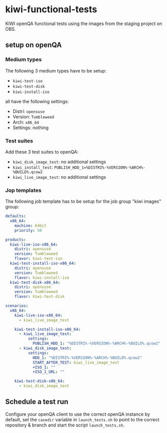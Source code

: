 # kiwi-functional-tests

KIWI openQA functional tests using the images from the staging project on OBS.


## setup on openQA

### Medium types

The following 3 medium types have to be setup:
- `kiwi-test-iso`
- `kiwi-test-disk`
- `kiwi-install-iso`

all have the following settings:
- Distri: `opensuse`
- Version: `Tumbleweed`
- Arch: `x86_64`
- Settings: nothing

### Test suites

Add these 3 test suites to openQA:
- `kiwi_disk_image_test`: no additional settings
- `kiwi_install_test`: `PUBLISH_HDD_1=%DISTRI%-%VERSION%-%ARCH%-%BUILD%.qcow2`
- `kiwi_live_image_test`: no additional settings

### Jop templates

The following job template has to be setup for the job group "kiwi images" group:

```yaml
defaults:
  x86_64:
    machine: 64bit
    priority: 50

products:
  kiwi-live-iso-x86_64:
    distri: opensuse
    version: Tumbleweed
    flavor: kiwi-test-iso
  kiwi-test-install-iso-x86_64:
    distri: opensuse
    version: Tumbleweed
    flavor: kiwi-install-iso
  kiwi-test-disk-x86_64:
    distri: opensuse
    version: Tumbleweed
    flavor: kiwi-test-disk

scenarios:
  x86_64:
    kiwi-live-iso-x86_64:
      - kiwi_live_image_test

    kiwi-test-install-iso-x86_64:
      - kiwi_live_image_test:
          settings:
            PUBLISH_HDD_1: "%DISTRI%-%VERSION%-%ARCH%-%BUILD%.qcow2"
      - kiwi_disk_image_test:
          settings:
            HDD_1: "%DISTRI%-%VERSION%-%ARCH%-%BUILD%.qcow2"
            START_AFTER_TEST: kiwi_live_image_test
            +ISO_1: ""
            +ISO_1_URL: ""

    kiwi-test-disk-x86_64:
      - kiwi_disk_image_test
```

## Schedule a test run

Configure your openQA client to use the correct openQA instance by default, set
the `casedir` variable in `launch_tests.sh` to point to the correct repository &
branch and start the script `launch_tests.sh`.
